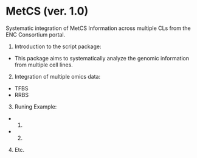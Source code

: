 MetCS (ver. 1.0)
=====
Systematic integration of MetCS Information across multiple CLs from the ENC Consortium portal.
1. Introduction to the script package:
  - This package aims to systematically analyze the genomic information from multiple cell lines.
2. Integration of multiple omics data:
  - TFBS
  - RRBS
3. Runing Example:
  - 1)
  - 2)	
4. Etc.
